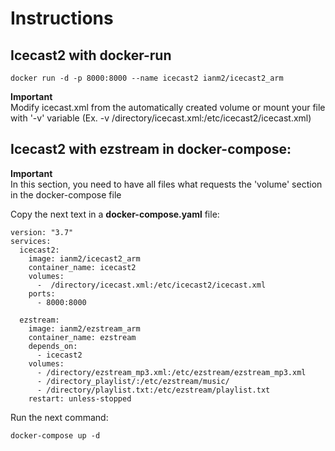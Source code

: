 <h1>Instructions</h1>
<h2>Icecast2 with docker-run</h2>

```
docker run -d -p 8000:8000 --name icecast2 ianm2/icecast2_arm
```


<p><b>Important</b><br>
Modify icecast.xml from the automatically created volume or mount your file with '-v' variable (Ex. -v /directory/icecast.xml:/etc/icecast2/icecast.xml)</p>

<h2>Icecast2 with ezstream in docker-compose:</h2>
<p><b>Important</b><br>
In this section, you need to have all files what requests the 'volume' section in the docker-compose file</p>

<p>Copy the next text in a <b>docker-compose.yaml</b> file:</p>

```
version: "3.7"
services:
  icecast2:
    image: ianm2/icecast2_arm
    container_name: icecast2
    volumes:
      -  /directory/icecast.xml:/etc/icecast2/icecast.xml
    ports:
      - 8000:8000
  
  ezstream:
    image: ianm2/ezstream_arm
    container_name: ezstream
    depends_on:
      - icecast2
    volumes:
      - /directory/ezstream_mp3.xml:/etc/ezstream/ezstream_mp3.xml
      - /directory_playlist/:/etc/ezstream/music/
      - /directory/playlist.txt:/etc/ezstream/playlist.txt
    restart: unless-stopped
```

<p>Run the next command:</p>

```
docker-compose up -d
```
